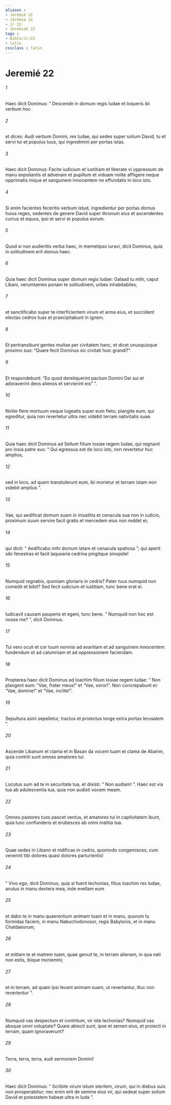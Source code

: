 ```yaml
---
aliases : 
- Jeremié 22
- Jérémie 22
- Jr 22
- Jeremiah 22
tags : 
- Bible/Jr/22
- latin
cssclass : latin
---
```


# Jeremié 22

###### 1
Haec dicit Dominus: “ Descende in domum regis Iudae et loqueris ibi verbum hoc 
###### 2
et dices: Audi verbum Domini, rex Iudae, qui sedes super solium David, tu et servi tui et populus tuus, qui ingredimini per portas istas. 
###### 3
Haec dicit Dominus: Facite iudicium et iustitiam et liberate vi oppressum de manu expoliantis et advenam et pupillum et viduam nolite affligere neque opprimatis inique et sanguinem innocentem ne effundatis in loco isto. 
###### 4
Si enim facientes feceritis verbum istud, ingredientur per portas domus huius reges, sedentes de genere David super thronum eius et ascendentes currus et equos, ipsi et servi et populus eorum. 
###### 5
Quod si non audieritis verba haec, in memetipso iuravi, dicit Dominus, quia in solitudinem erit domus haec.
###### 6
Quia haec dicit Dominus super domum regis Iudae: Galaad tu mihi, caput Libani, verumtamen ponam te solitudinem, urbes inhabitabiles,
###### 7
et sanctificabo super te interficientem virum et arma eius, et succident electas cedros tuas et praecipitabunt in ignem.
###### 8
Et pertransibunt gentes multae per civitatem hanc, et dicet unusquisque proximo suo: “Quare fecit Dominus sic civitati huic grandi?”. 
###### 9
Et respondebunt: “Eo quod dereliquerint pactum Domini Dei sui et adoraverint deos alienos et servierint eis” ”.
###### 10
Nolite flere mortuum neque lugeatis super eum fletu; plangite eum, qui egreditur, quia non revertetur ultra nec videbit terram nativitatis suae.
###### 11
Quia haec dicit Dominus ad Sellum filium Iosiae regem Iudae, qui regnavit pro Iosia patre suo: “ Qui egressus est de loco isto, non revertetur huc amplius, 
###### 12
sed in loco, ad quem transtulerunt eum, ibi morietur et terram istam non videbit amplius ”.
###### 13
Vae, qui aedificat domum suam in iniustitia et cenacula sua non in iudicio, proximum suum servire facit gratis et mercedem eius non reddet ei;
###### 14
qui dicit: “ Aedificabo mihi domum latam et cenacula spatiosa ”; qui aperit sibi fenestras et facit laquearia cedrina pingitque sinopide!
###### 15
Numquid regnabis, quoniam gloriaris in cedris? Pater tuus numquid non comedit et bibit? Sed fecit iudicium et iustitiam, tunc bene erat ei.
###### 16
Iudicavit causam pauperis et egeni, tunc bene. “ Numquid non hoc est nosse me? ”, dicit Dominus.
###### 17
Tui vero oculi et cor tuum nonnisi ad avaritiam et ad sanguinem innocentem fundendum et ad calumniam et ad oppressionem faciendam.
###### 18
Propterea haec dicit Dominus ad Ioachim filium Iosiae regem Iudae: “ Non plangent eum: “Vae, frater meus!” et “Vae, soror!”. Non concrepabunt ei: “Vae, domine!” et “Vae, inclite!”.
###### 19
Sepultura asini sepelietur, tractus et proiectus longe extra portas Ierusalem ”.
###### 20
Ascende Libanum et clama et in Basan da vocem tuam et clama de Abarim, quia contriti sunt omnes amatores tui.
###### 21
Locutus sum ad te in securitate tua, et dixisti: “ Non audiam! ”. Haec est via tua ab adulescentia tua, quia non audisti vocem meam.
###### 22
Omnes pastores tuos pascet ventus, et amatores tui in captivitatem ibunt, quia tunc confunderis et erubesces ab omni malitia tua.
###### 23
Quae sedes in Libano et nidificas in cedris, quomodo congemisces, cum venerint tibi dolores quasi dolores parturientis!
###### 24
“ Vivo ego, dicit Dominus, quia si fuerit Iechonias, filius Ioachim rex Iudae, anulus in manu dextera mea, inde evellam eum 
###### 25
et dabo te in manu quaerentium animam tuam et in manu, quorum tu formidas faciem, in manu Nabuchodonosor, regis Babylonis, et in manu Chaldaeorum; 
###### 26
et mittam te et matrem tuam, quae genuit te, in terram alienam, in qua nati non estis, ibique moriemini; 
###### 27
et in terram, ad quam ipsi levant animam suam, ut revertantur, illuc non revertentur ”.
###### 28
Numquid vas despectum et contritum, vir iste Iechonias? Numquid vas absque omni voluptate? Quare abiecti sunt, ipse et semen eius, et proiecti in terram, quam ignoraverunt? 
###### 29
Terra, terra, terra, audi sermonem Domini! 
###### 30
Haec dicit Dominus: “ Scribite virum istum sterilem, virum, qui in diebus suis non prosperabitur; nec enim erit de semine eius vir, qui sedeat super solium David et potestatem habeat ultra in Iuda ”.
